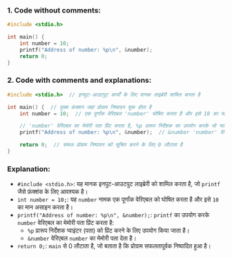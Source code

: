 ### **1. Code without comments:**
```c
#include <stdio.h>

int main() {
    int number = 10;
    printf("Address of number: %p\n", &number);
    return 0;
}
```

### **2. Code with comments and explanations:**
```c
#include <stdio.h>  // इनपुट-आउटपुट कार्यों के लिए मानक लाइब्रेरी शामिल करता है

int main() {  // मुख्य फ़ंक्शन जहां प्रोग्राम निष्पादन शुरू होता है
    int number = 10;  // एक पूर्णांक वेरिएबल 'number' घोषित करता है और इसे 10 का मान असाइन करता है

    // 'number' वेरिएबल का मेमोरी पता प्रिंट करता है, %p प्रारूप निर्देशक का उपयोग करके जो प्वाइंटर (पता) को प्रिंट करता है
    printf("Address of number: %p\n", &number);  // &number 'number' वेरिएबल के मेमोरी पते को प्राप्त करता है

    return 0;  // सफल प्रोग्राम निष्पादन को सूचित करने के लिए 0 लौटाता है
}
```

### Explanation:

- `#include <stdio.h>`: यह मानक इनपुट-आउटपुट लाइब्रेरी को शामिल करता है, जो `printf` जैसे फ़ंक्शंस के लिए आवश्यक है।
- `int number = 10;`: यह `number` नामक एक पूर्णांक वेरिएबल को घोषित करता है और इसे `10` का मान असाइन करता है।
- `printf("Address of number: %p\n", &number);`: `printf` का उपयोग करके `number` वेरिएबल का मेमोरी पता प्रिंट करता है:
  - `%p` प्रारूप निर्देशक प्वाइंटर (पता) को प्रिंट करने के लिए उपयोग किया जाता है।
  - `&number` वेरिएबल `number` का मेमोरी पता देता है।
- `return 0;`: `main` से 0 लौटाता है, जो बताता है कि प्रोग्राम सफलतापूर्वक निष्पादित हुआ है।
